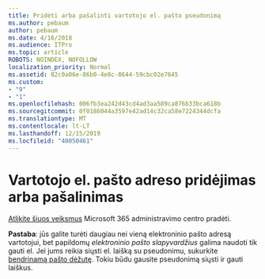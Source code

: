 ```yaml
---
title: Pridėti arba pašalinti vartotojo el. pašto pseudonimą
ms.author: pebaum
author: pebaum
ms.date: 4/16/2018
ms.audience: ITPro
ms.topic: article
ROBOTS: NOINDEX, NOFOLLOW
localization_priority: Normal
ms.assetid: 82c0a06e-86b0-4e8c-8644-59cbc02e7645
ms.custom:
- "9"
- "1"
ms.openlocfilehash: 006fb3ea242d43cd4ad3aa589ca876b33bca618b
ms.sourcegitcommit: 0f0186044a3597e42ad14c32ca58e7224344dcfa
ms.translationtype: MT
ms.contentlocale: lt-LT
ms.lasthandoff: 12/15/2019
ms.locfileid: "40050461"
---
```

# <a name="add-or-remove-an-email-address-for-a-user"></a>Vartotojo el. pašto adreso pridėjimas arba pašalinimas

[Atlikite šiuos veiksmus](https://portal.office.com/AdminPortal/Home#/AssistedGuide/addemailoptions) Microsoft 365 administravimo centro pradėti.

 **Pastaba**: jūs galite turėti daugiau nei vieną elektroninio pašto adresą vartotojui, bet papildomų *elektroninio pašto slapyvardžius* galima naudoti tik gauti el. Jei jums reikia siųsti el. laišką su pseudonimu, sukurkite [bendrinamą pašto dėžutę](https://docs.microsoft.com/office365/admin/email/create-a-shared-mailbox). Tokiu būdu gausite pseudonimą siųsti ir gauti laiškus.
  